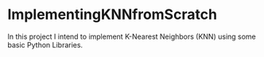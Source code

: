 # ImplementingKNNfromScratch
In this project I intend to implement K-Nearest Neighbors (KNN) using some basic Python Libraries.
